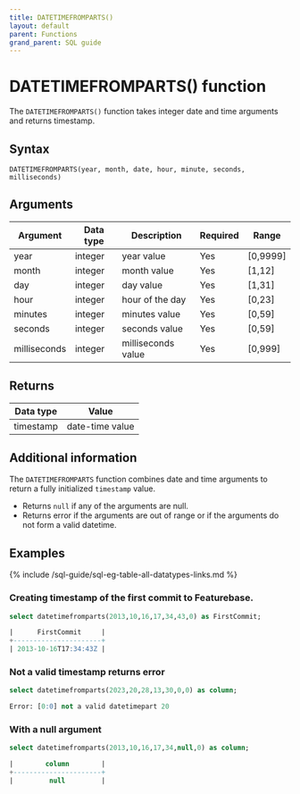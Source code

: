 ```yaml
---
title: DATETIMEFROMPARTS()
layout: default
parent: Functions
grand_parent: SQL guide
---
```


# DATETIMEFROMPARTS() function

The `DATETIMEFROMPARTS()` function takes integer date and time arguments and returns timestamp.

## Syntax

```
DATETIMEFROMPARTS(year, month, date, hour, minute, seconds, milliseconds)
```

## Arguments

| Argument | Data type | Description | Required | Range |
|---|---|---|---|---|
| year | integer | year value | Yes | [0,9999] |
| month | integer | month value | Yes | [1,12] |
| day | integer | day value | Yes | [1,31] |
| hour | integer | hour of the day | Yes | [0,23] |
| minutes | integer | minutes value | Yes | [0,59] |
| seconds | integer | seconds value  | Yes | [0,59] |
| milliseconds | integer | milliseconds value | Yes | [0,999] |

## Returns

| Data type | Value                                                       |
|---|---|
| timestamp | date-time value |

## Additional information

The `DATETIMEFROMPARTS` function combines date and time arguments to return a fully initialized `timestamp` value.
- Returns `null` if any of the arguments are null.
- Returns error if the arguments are out of range or if the arguments do not form a valid datetime.

## Examples

{% include /sql-guide/sql-eg-table-all-datatypes-links.md %}

### Creating timestamp of the first commit to Featurebase.

```sql
select datetimefromparts(2013,10,16,17,34,43,0) as FirstCommit;

|      FirstCommit     |
+----------------------+
| 2013-10-16T17:34:43Z |

```

### Not a valid timestamp returns error

```sql
select datetimefromparts(2023,20,28,13,30,0,0) as column;

Error: [0:0] not a valid datetimepart 20
```

### With a null argument

```sql
select datetimefromparts(2013,10,16,17,34,null,0) as column;

|        column        |
+----------------------+
|         null         |

```
